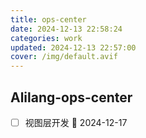 ```yaml
---
title: ops-center
date: 2024-12-13 22:58:24
categories: work
updated: 2024-12-13 22:57:00
cover: /img/default.avif
---
```

## Alilang-ops-center
- [ ] 视图层开发 📅 2024-12-17 
